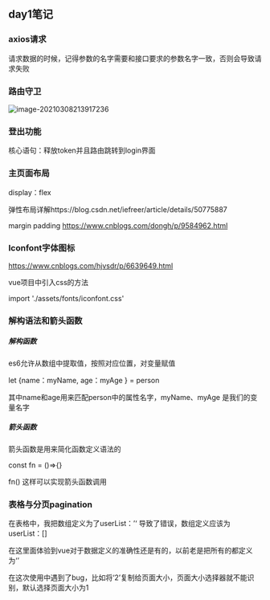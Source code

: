 ## day1笔记

### axios请求

请求数据的时候，记得参数的名字需要和接口要求的参数名字一致，否则会导致请求失败

### 路由守卫

![image-20210308213917236](C:\Users\Administrator\AppData\Roaming\Typora\typora-user-images\image-20210308213917236.png)

### 登出功能

核心语句：释放token并且路由跳转到login界面



### 主页面布局

display：flex

弹性布局详解https://blog.csdn.net/iefreer/article/details/50775887

margin padding https://www.cnblogs.com/dongh/p/9584962.html



### Iconfont字体图标

https://www.cnblogs.com/hjvsdr/p/6639649.html

vue项目中引入css的方法

import './assets/fonts/iconfont.css'



### 解构语法和箭头函数

##### 解构函数

es6允许从数组中提取值，按照对应位置，对变量赋值

let {name：myName, age：myAge } = person

其中name和age用来匹配person中的属性名字，myName、myAge 是我们的变量名字

##### 箭头函数

箭头函数是用来简化函数定义语法的

const fn = ()=>{}

fn() 这样可以实现箭头函数调用



### 表格与分页pagination

在表格中，我把数组定义为了userList：’‘ 导致了错误，数组定义应该为userList：[]

在这里面体验到vue对于数据定义的准确性还是有的，以前老是把所有的都定义为‘’

在这次使用中遇到了bug，比如将‘2’复制给页面大小，页面大小选择器就不能识别，默认选择页面大小为1